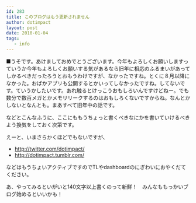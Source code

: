 ```yaml
---
id: 283
title: このブログはもう更新されません
author: dotimpact
layout: post
date: 2010-01-04
tags:
   - info
---
```

■うそです。あけましておめでとうございます。今年もよろしくお願いしますっていうか今年もよろしくお願いする気があるなら旧年に相応のふるまいがあってしかるべきだったろうとおもうわけですが、なかったですね。とくに８月以降になかった。おばかアプリも公開するとかいってしなかったですね。してないです。ていうかしたいです。あれ触るとけっこうおもしろいんですけどねー。でも数分で数百メガとかメモリリークするのはおもしろくないですからね。なんとかしないとなんとも。まあすべて旧年中の話です。

などとこんなふうに、ここにももうちょっと書くべきなにかを書いていけるべきよう換気をしておく次第です。

えーと、いまさらかくほどでもないですが、

  * <http://twitter.com/dotimpact/>
  * <http://dotimpact.tumblr.com/>

などはもうちょいアクティブですのでTLやdashboardのにぎわいにおやくだてください。

あ、やってみるといがいと140文字以上書くのって新鮮！　みんなももっかいブログ始めるといいかも！
